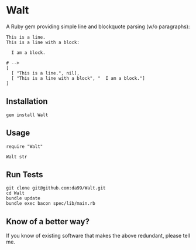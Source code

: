 
Walt
================

A Ruby gem providing simple line and blockquote parsing (w/o paragraphs):

    This is a line.
    This is a line with a block:
      
      I am a block.

    # -->
    [ 
      [ "This is a line.", nil],
      [ "This is a line with a block", "  I am a block."]
    ]

Installation
------------

    gem install Walt

Usage
------

    require "Walt"
    
    Walt str


Run Tests
---------

    git clone git@github.com:da99/Walt.git
    cd Walt
    bundle update
    bundle exec bacon spec/lib/main.rb

Know of a better way?
-----------------------------

If you know of existing software that makes the above redundant,
please tell me.

